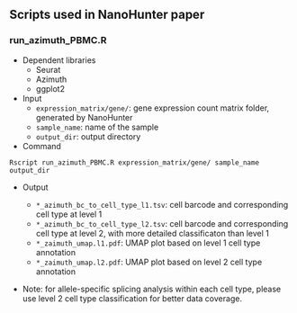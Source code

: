 ## Scripts used in NanoHunter paper

### run_azimuth_PBMC.R
* Dependent libraries
  * Seurat
  * Azimuth
  * ggplot2
* Input
  * `expression_matrix/gene/`: gene expression count matrix folder, generated by NanoHunter
  * `sample_name`: name of the sample
  * `output_dir`: output directory
* Command
```
Rscript run_azimuth_PBMC.R expression_matrix/gene/ sample_name output_dir
```

* Output
  * `*_azimuth_bc_to_cell_type_l1.tsv`: cell barcode and corresponding cell type at level 1
  * `*_azimuth_bc_to_cell_type_l2.tsv`: cell barcode and corresponding cell type at level 2, with more detailed classificaton than level 1
  * `*_zaimuth_umap.l1.pdf`: UMAP plot based on level 1 cell type annotation
  * `*_zaimuth_umap.l2.pdf`: UMAP plot based on level 2 cell type annotation
 
* Note: for allele-specific splicing analysis within each cell type, please use level 2 cell type classification for better data coverage.
